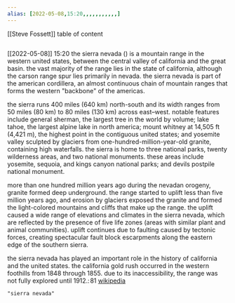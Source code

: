 ```yaml
---
alias: [2022-05-08,15:20,,,,,,,,,,,]
---
```

[[Steve Fossett]]
table of content
```toc
```

[[2022-05-08]] 15:20
the sierra nevada () is a mountain range in the western united states, between the central valley of california and the great basin. the vast majority of the range lies in the state of california, although the carson range spur lies primarily in nevada. the sierra nevada is part of the american cordillera, an almost continuous chain of mountain ranges that forms the western "backbone" of the americas.

the sierra runs 400 miles (640 km) north-south and its width ranges from 50 miles (80 km) to 80 miles (130 km) across east–west. notable features include general sherman, the largest tree in the world by volume; lake tahoe, the largest alpine lake in north america; mount whitney at 14,505 ft (4,421 m), the highest point in the contiguous united states; and yosemite valley sculpted by glaciers from one-hundred-million-year-old granite, containing high waterfalls. the sierra is home to three national parks, twenty wilderness areas, and two national monuments. these areas include yosemite, sequoia, and kings canyon national parks; and devils postpile national monument.

more than one hundred million years ago during the nevadan orogeny, granite formed deep underground. the range started to uplift less than five million years ago, and erosion by glaciers exposed the granite and formed the light-colored mountains and cliffs that make up the range. the uplift caused a wide range of elevations and climates in the sierra nevada, which are reflected by the presence of five life zones (areas with similar plant and animal communities). uplift continues due to faulting caused by tectonic forces, creating spectacular fault block escarpments along the eastern edge of the southern sierra.

the sierra nevada has played an important role in the history of california and the united states. the california gold rush occurred in the western foothills from 1848 through 1855. due to its inaccessibility, the range was not fully explored until 1912.: 81
[wikipedia](https://en.wikipedia.org/wiki/sierra%20nevada)
```query
"sierra nevada"
```